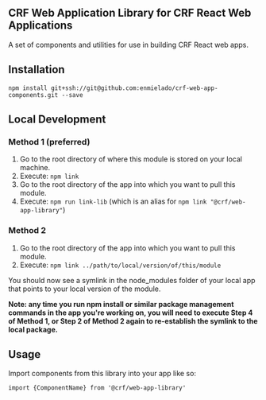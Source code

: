 ## CRF Web Application Library for CRF React Web Applications

A set of components and utilities for use in building CRF React web apps.

## Installation
`npm install git+ssh://git@github.com:enmielado/crf-web-app-components.git --save`

## Local Development

### Method 1 (preferred) 
1. Go to the root directory of where this module is stored on your local machine.
1. Execute: `npm link`
1. Go to the root directory of the app into which you want to pull this module.
1. Execute: `npm run link-lib` (which is an alias for `npm link "@crf/web-app-library"`)

### Method 2
1. Go to the root directory of the app into which you want to pull this module.
1. Execute: `npm link ../path/to/local/version/of/this/module`

You should now see a symlink in the node_modules folder of your local app that points to your local version of the module.

__Note: any time you run npm install or similar package management commands in the app you're working on, you will need to execute Step 4 of Method 1, or Step 2 of Method 2 again to re-establish the symlink to the local package.__
## Usage

Import components from this library into your app like so:

`import {ComponentName} from '@crf/web-app-library'`

